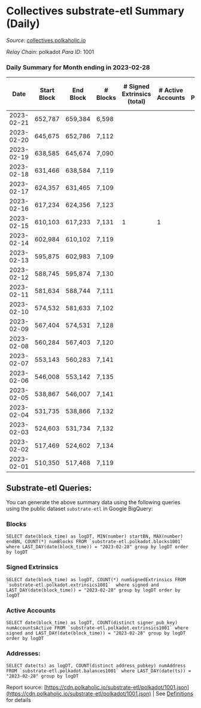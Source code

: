 # Collectives substrate-etl Summary (Daily)

_Source_: [collectives.polkaholic.io](https://collectives.polkaholic.io)

*Relay Chain*: polkadot
*Para ID*: 1001



### Daily Summary for Month ending in 2023-02-28


| Date | Start Block | End Block | # Blocks | # Signed Extrinsics (total) | # Active Accounts | # Passive | # New | # Addresses with Balances | # Events | # Transfers | # XCM Transfers In | # XCM Transfers Out |
| ---- | ----------- | --------- | -------- | --------------------------- | ----------------- | --------- | ----- | ------------------------- | -------- | ----------- | ------------------ | ------------------- |
| 2023-02-21 | 652,787 | 659,384 | 6,598  |  |  |  |  |  | 13,200 |   |   |   |
| 2023-02-20 | 645,675 | 652,786 | 7,112  |  |  |  |  | 19 | 14,228 |   |   |   |
| 2023-02-19 | 638,585 | 645,674 | 7,090  |  |  |  |  | 19 | 14,184 |   |   |   |
| 2023-02-18 | 631,466 | 638,584 | 7,119  |  |  |  |  | 19 | 14,242 |   |   |   |
| 2023-02-17 | 624,357 | 631,465 | 7,109  |  |  |  |  | 19 | 14,222 |   |   |   |
| 2023-02-16 | 617,234 | 624,356 | 7,123  |  |  |  |  | 19 | 14,250 |   |   |   |
| 2023-02-15 | 610,103 | 617,233 | 7,131  | 1 | 1 |  |  | 19 | 14,275 |   | 1 ($31.46) |   |
| 2023-02-14 | 602,984 | 610,102 | 7,119  |  |  |  |  | 18 | 14,242 |   |   |   |
| 2023-02-13 | 595,875 | 602,983 | 7,109  |  |  |  |  | 18 | 14,221 |   |   |   |
| 2023-02-12 | 588,745 | 595,874 | 7,130  |  |  |  |  | 18 | 14,264 |   |   |   |
| 2023-02-11 | 581,634 | 588,744 | 7,111  |  |  |  |  | 18 | 14,226 |   |   |   |
| 2023-02-10 | 574,532 | 581,633 | 7,102  |  |  |  |  | 18 | 14,208 |   |   |   |
| 2023-02-09 | 567,404 | 574,531 | 7,128  |  |  |  |  | 18 | 14,260 |   |   |   |
| 2023-02-08 | 560,284 | 567,403 | 7,120  |  |  |  |  | 18 | 14,244 |   |   |   |
| 2023-02-07 | 553,143 | 560,283 | 7,141  |  |  |  |  | 18 | 14,286 |   |   |   |
| 2023-02-06 | 546,008 | 553,142 | 7,135  |  |  |  |  | 18 | 14,274 |   |   |   |
| 2023-02-05 | 538,867 | 546,007 | 7,141  |  |  |  |  | 18 | 14,286 |   |   |   |
| 2023-02-04 | 531,735 | 538,866 | 7,132  |  |  |  |  | 18 | 14,268 |   |   |   |
| 2023-02-03 | 524,603 | 531,734 | 7,132  |  |  |  |  | 18 | 14,268 |   |   |   |
| 2023-02-02 | 517,469 | 524,602 | 7,134  |  |  |  |  | 18 | 14,272 |   |   |   |
| 2023-02-01 | 510,350 | 517,468 | 7,119  |  |  |  |  | 18 | 14,242 |   |   |   |

## Substrate-etl Queries:
You can generate the above summary data using the following queries using the public dataset `substrate-etl` in Google BigQuery:


### Blocks
```
SELECT date(block_time) as logDT, MIN(number) startBN, MAX(number) endBN, COUNT(*) numBlocks FROM `substrate-etl.polkadot.blocks1001`  where LAST_DAY(date(block_time)) = "2023-02-28" group by logDT order by logDT
```


### Signed Extrinsics
```
SELECT date(block_time) as logDT, COUNT(*) numSignedExtrinsics FROM `substrate-etl.polkadot.extrinsics1001`  where signed and LAST_DAY(date(block_time)) = "2023-02-28" group by logDT order by logDT
```


### Active Accounts
```
SELECT date(block_time) as logDT, COUNT(distinct signer_pub_key) numAccountsActive FROM `substrate-etl.polkadot.extrinsics1001` where signed and LAST_DAY(date(block_time)) = "2023-02-28" group by logDT order by logDT
```


### Addresses:
```
SELECT date(ts) as logDT, COUNT(distinct address_pubkey) numAddress FROM `substrate-etl.polkadot.balances1001` where LAST_DAY(date(ts)) = "2023-02-28" group by logDT
```



Report source: [https://cdn.polkaholic.io/substrate-etl/polkadot/1001.json](https://cdn.polkaholic.io/substrate-etl/polkadot/1001.json) | See [Definitions](/DEFINITIONS.md) for details
